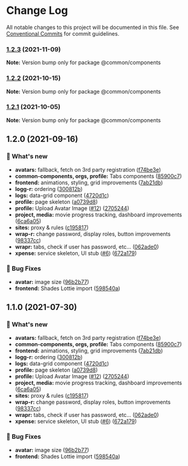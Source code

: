 # Change Log

All notable changes to this project will be documented in this file.
See [Conventional Commits](https://conventionalcommits.org) for commit guidelines.

### [1.2.3](https://github.com/furystack/multiverse/compare/@common/components@1.2.2...@common/components@1.2.3) (2021-11-09)

**Note:** Version bump only for package @common/components






### [1.2.2](https://github.com/furystack/multiverse/compare/@common/components@1.2.1...@common/components@1.2.2) (2021-10-15)

**Note:** Version bump only for package @common/components






### [1.2.1](https://github.com/furystack/multiverse/compare/@common/components@1.2.0...@common/components@1.2.1) (2021-10-05)

**Note:** Version bump only for package @common/components






## 1.2.0 (2021-09-16)


### 🚀 What's new

* **avatars:** fallback, fetch on 3rd party registration ([f74be3e](https://github.com/furystack/multiverse/commit/f74be3e57e2dbefef7abd5cb1383d5336a73e652))
* **common-components, orgs, profile:** Tabs components ([85900c7](https://github.com/furystack/multiverse/commit/85900c7f9a5a3520046fa3e7e8c108091fabc5b2))
* **frontend:** animations, styling, grid improvements ([7ab21db](https://github.com/furystack/multiverse/commit/7ab21db79673308c440f1db41d5297f178653a00))
* **logg-r:** ordering ([300812b](https://github.com/furystack/multiverse/commit/300812b9e36dc49799631287a491339b11fe422a))
* **logs:** data-grid component ([4720d1c](https://github.com/furystack/multiverse/commit/4720d1c4bb6f67b48a12a303cc552786bf159187))
* **profile:** page skeleton ([a0739d8](https://github.com/furystack/multiverse/commit/a0739d8224c054aa9168ecb53c7c82a48d5d168b))
* **profile:** Upload Avatar Image ([#12](https://github.com/furystack/multiverse/issues/12)) ([2705244](https://github.com/furystack/multiverse/commit/2705244f3670f46f2529adc61156c8593e14fd6a))
* **project, media:** movie progress tracking, dashboard improvements ([6ca6a05](https://github.com/furystack/multiverse/commit/6ca6a053ff85d653dc7219d1ec0ca08a95a06769))
* **sites:** proxy & rules ([c195817](https://github.com/furystack/multiverse/commit/c19581720f8c411466d9eed564d082fd99516047))
* **wrap-r:** change password, display roles, button improvements ([98337cc](https://github.com/furystack/multiverse/commit/98337cc3d0b79548462c62489a32d748a23e798f))
* **wrapr:** tabs, check if user has password, etc... ([062ade0](https://github.com/furystack/multiverse/commit/062ade099fdb298fa4b7dc8e2f86eef177c2d6f2))
* **xpense:** service skeleton, UI stub ([#6](https://github.com/furystack/multiverse/issues/6)) ([672a179](https://github.com/furystack/multiverse/commit/672a17962a58641713651b0078a9fbcf05efc658))


### 🐛 Bug Fixes

* **avatar:** image size ([96b2b77](https://github.com/furystack/multiverse/commit/96b2b77f4089fb21f9f02694c553546ff2026295))
* **frontend:** Shades Lottie import ([598540a](https://github.com/furystack/multiverse/commit/598540a69abade8608afb0c5be645f6dd00cdbe9))




## 1.1.0 (2021-07-30)


### 🚀 What's new

* **avatars:** fallback, fetch on 3rd party registration ([f74be3e](https://github.com/furystack/multiverse/commit/f74be3e57e2dbefef7abd5cb1383d5336a73e652))
* **common-components, orgs, profile:** Tabs components ([85900c7](https://github.com/furystack/multiverse/commit/85900c7f9a5a3520046fa3e7e8c108091fabc5b2))
* **frontend:** animations, styling, grid improvements ([7ab21db](https://github.com/furystack/multiverse/commit/7ab21db79673308c440f1db41d5297f178653a00))
* **logg-r:** ordering ([300812b](https://github.com/furystack/multiverse/commit/300812b9e36dc49799631287a491339b11fe422a))
* **logs:** data-grid component ([4720d1c](https://github.com/furystack/multiverse/commit/4720d1c4bb6f67b48a12a303cc552786bf159187))
* **profile:** page skeleton ([a0739d8](https://github.com/furystack/multiverse/commit/a0739d8224c054aa9168ecb53c7c82a48d5d168b))
* **profile:** Upload Avatar Image ([#12](https://github.com/furystack/multiverse/issues/12)) ([2705244](https://github.com/furystack/multiverse/commit/2705244f3670f46f2529adc61156c8593e14fd6a))
* **project, media:** movie progress tracking, dashboard improvements ([6ca6a05](https://github.com/furystack/multiverse/commit/6ca6a053ff85d653dc7219d1ec0ca08a95a06769))
* **sites:** proxy & rules ([c195817](https://github.com/furystack/multiverse/commit/c19581720f8c411466d9eed564d082fd99516047))
* **wrap-r:** change password, display roles, button improvements ([98337cc](https://github.com/furystack/multiverse/commit/98337cc3d0b79548462c62489a32d748a23e798f))
* **wrapr:** tabs, check if user has password, etc... ([062ade0](https://github.com/furystack/multiverse/commit/062ade099fdb298fa4b7dc8e2f86eef177c2d6f2))
* **xpense:** service skeleton, UI stub ([#6](https://github.com/furystack/multiverse/issues/6)) ([672a179](https://github.com/furystack/multiverse/commit/672a17962a58641713651b0078a9fbcf05efc658))


### 🐛 Bug Fixes

* **avatar:** image size ([96b2b77](https://github.com/furystack/multiverse/commit/96b2b77f4089fb21f9f02694c553546ff2026295))
* **frontend:** Shades Lottie import ([598540a](https://github.com/furystack/multiverse/commit/598540a69abade8608afb0c5be645f6dd00cdbe9))
